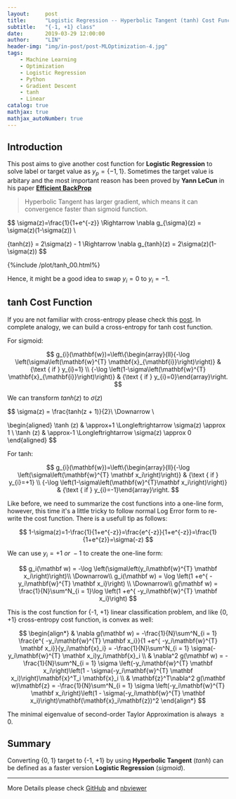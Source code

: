 ```yaml
---
layout:     post
title:      "Logistic Regression -- Hyperbolic Tangent (tanh) Cost Function"
subtitle:   "{-1, +1} class"
date:       2019-03-29 12:00:00
author:     "LIN"
header-img: "img/in-post/post-MLOptimization-4.jpg"
tags:
    - Machine Learning
    - Optimization
    - Logistic Regression
    - Python
    - Gradient Descent
    - tanh
    - Linear
catalog: true
mathjax: true
mathjax_autoNumber: true
---
```


## Introduction

This post aims to give another cost function for **Logistic Regression** to solve label or target value as $y_p = \{-1, 1\}$. Sometimes the target value is arbitary and the most important reason has been proved by **Yann LeCun** in his paper **[Efficient BackProp](<http://yann.lecun.com/exdb/publis/pdf/lecun-98b.pdf>)** 

> Hyperbolic Tangent has larger gradient, which means it can convergence faster than sigmoid function.


$$
 \sigma(z)=\frac{1}{1+e^{-z}}
\Rightarrow 
\nabla g_{\sigma}(z) = \sigma(z)(1-\sigma(z)) \\

{tanh(z)} = 2\sigma(z) - 1
\Rightarrow 
\nabla g_{tanh}(z) = 2\sigma(z)(1-\sigma(z))
$$



{%include /plot/tanh_00.html%}



Hence, it might be a good idea to swap $y_i  =0$ to $y_i = -1$.



## tanh Cost Function

If you are not familiar with cross-entropy please check this [post](<https://linchrisdeng.github.io/2019/03/27/Machine-Learning-Optimization-II-2/>). In complete analogy, we can build a cross-entropy for tanh cost function.

For sigmoid:


$$
g_{i}(\mathbf{w})=\left\{\begin{array}{ll}{-\log \left(\sigma\left(\mathbf{w}^{T} \mathbf{x}_{\mathbf{i}}\right)\right)} & {\text { if } y_{i}=1} \\ {-\log \left(1-\sigma\left(\mathbf{w}^{T} \mathbf{x}_{\mathbf{i}}\right)\right)} & {\text { if } y_{i}=0}\end{array}\right.
$$


We can transform $tanh(z)$ to $\sigma(z)$


$$
\sigma(z) = \frac{tanh(z + 1)}{2}\\
\Downarrow \\

\begin{aligned} \tanh (z) & \approx+1 \Longleftrightarrow \sigma(z) \approx 1 \\ \tanh (z) & \approx-1 \Longleftrightarrow \sigma(z) \approx 0 \end{aligned} 
$$


For tanh:


$$
g_{i}(\mathbf{w})=\left\{\begin{array}{ll}{-\log \left(\sigma\left(\mathbf{w}^{T} \mathbf x_i\right)\right)} & {\text { if } y_{i}=+1} \\ 
{-\log \left(1-\sigma\left(\mathbf{w}^{T}\mathbf x_i\right)\right)} & {\text { if } y_{i}=-1}\end{array}\right.
$$


Like before, we need to summarize the cost functions into a one-line form, however, this time it's a little tricky to follow normal Log Error form to re-write the cost function. There is a usefull tip as follows:


$$
1-\sigma(z)=1-\frac{1}{1+e^{-z}}=\frac{e^{-z}}{1+e^{-z}}=\frac{1}{1+e^{z}}=\sigma(-z)
$$


We can use $y_i = +1 \ or \ -1$  to create the one-line form:


$$
g_i(\mathbf w) = -\log \left(\sigma\left(y_i\mathbf{w}^{T} \mathbf x_i\right)\right)\\
\Downarrow\\
g_i(\mathbf w) = \log \left(1 +e^{ -y_i\mathbf{w}^{T} \mathbf x_i}\right) \\
\Downarrow\\
g(\mathbf w) = \frac{1}{N}\sum^N_{i = 1}\log \left(1 +e^{ -y_i\mathbf{w}^{T} \mathbf x_i}\right)
$$


 This is the cost function for {-1, +1} linear classification problem, and like {0, +1} cross-entropy cost function, is convex as well:


$$
\begin{align*} 
& \nabla g(\mathbf w) = -\frac{1}{N}\sum^N_{i = 1} \frac{e^{ -y_i\mathbf{w}^{T} \mathbf x_i}}{1 +e^{ -y_i\mathbf{w}^{T} \mathbf x_i}}{y_i\mathbf{x}_i} = -\frac{1}{N}\sum^N_{i = 1} \sigma(-y_i\mathbf{w}^{T} \mathbf x_i)y_i\mathbf{x}_i
\\
& \nabla^2 g(\mathbf w) = -\frac{1}{N}\sum^N_{i = 1} \sigma \left(-y_i\mathbf{w}^{T} \mathbf x_i\right)\left(1 - \sigma(-y_i\mathbf{w}^{T} \mathbf x_i)\right)\mathbf{x}^T_i \mathbf{x}_i 
\\
& \mathbf{z}^T\nabla^2 g(\mathbf w)\mathbf{z} = -\frac{1}{N}\sum^N_{i = 1} \sigma \left(-y_i\mathbf{w}^{T} \mathbf x_i\right)\left(1 - \sigma(-y_i\mathbf{w}^{T} \mathbf x_i)\right)\mathbf(\mathbf{x}_i\mathbf{z})^2
\end{align*}
$$


The minimal eigenvalue of second-order Taylor Approximation is always  $\geq 0$.



## Summary

Converting {0, 1} target to  {-1, +1} by using **Hyperbolic Tangent** (*tanh*) can be defined as a faster version **Logistic Regression** (*sigmoid*). 



-----

More Details please check [GitHub](<https://github.com/linchrisdeng/ML_post/tree/master/ML_03_tanh>) and [nbviewer](<https://nbviewer.jupyter.org/github/linchrisdeng/ML_post/blob/master/ML_03_tanh/Logit_tanh.ipynb>) 